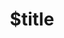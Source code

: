 ---
title: $title
second_title: Aspose.Drawing för .NET API Referens
description: $description
type: docs
weight: $weight
url: /sv/net/$ref/
---